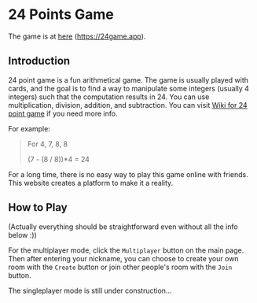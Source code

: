 # 24 Points Game
The game is at [here](https://24game.app) (https://24game.app).
## Introduction

24 point game is a fun arithmetical game. The game is usually played with cards, and the goal is to find a way to manipulate some integers (usually 4 integers) such that the computation results in 24. You can use multiplication, division, addition, and subtraction. You can visit [Wiki for 24 point game](https://en.wikipedia.org/wiki/24_Game) if you need more info.

For example:

>For 4, 7, 8, 8
>
>(7 - (8 / 8))*4 = 24

For a long time, there is no easy way to play this game online with friends. This website creates a platform to make it a reality.

## How to Play
(Actually everything should be straightforward even without all the info below :))

For the multiplayer mode, click the `Multiplayer` button on the main page. Then after entering your nickname, you can choose to create your own room with the `Create` button or join other people's room with the `Join` button. 

The singleplayer mode is still under construction...
